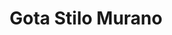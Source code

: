 ---
title: Gota Stilo Murano
date: 
draft: false

# descripcion
description : Conjunto de cadena y dije en resina y plata 925. Largo cadena 40,45 o 50 cm a elección.

materials: Plata 925

color: 

dimensions: Dije- Largo 4,00 cm, ancho 1,90 cm

code: 06-26-1044

type: "Conjuntos"

categories: []

price: $3.540,00

price_eftvo: $3.005,00

# Images
# first image will be shown in the product page
images:
  # - image: "images/path_to_image"
  # La ubicacion de las imagenes es imagenes/Conjuntos/Conjuntos.Cadena y Dije/06-26-1044-gota-stilo-murano
  - image: "./images/conjuntos/cadena_y_dije/06-26-1044-gota-stilo-murano_a.jpg"
  - image: "./images/conjuntos/cadena_y_dije/06-26-1044-gota-stilo-murano_b.jpg"
---